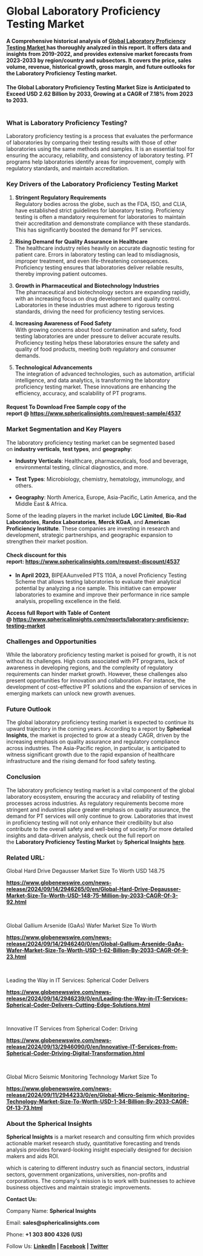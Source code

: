 <h1 class="news-post-title">Global Laboratory Proficiency Testing Market</h1>
<p><strong>A Comprehensive historical analysis of&nbsp;<a href="https://www.sphericalinsights.com/reports/laboratory-proficiency-testing-market" target="_blank" rel="noreferrer noopener">Global Laboratory Proficiency Testing Market&nbsp;</a>has thoroughly analyzed in this report. It offers data and insights from 2019-2022, and provides extensive market forecasts from 2023-2033 by region/country and subsectors. It covers the price, sales volume, revenue, historical growth, gross margin, and future outlooks for the Laboratory Proficiency Testing market.</strong></p>
<h4><strong>The Global Laboratory Proficiency Testing Market Size is Anticipated to Exceed USD 2.62 Billion by 2033, Growing at a CAGR of 7.18% from 2023 to 2033.</strong></h4>
<p><strong><img src="https://www.sphericalinsights.com/images/rd/global-laboratory-proficiency-testing-market.png" alt="" /></strong></p>
<h3><strong>What is Laboratory Proficiency Testing?</strong></h3>
<p>Laboratory proficiency testing is a process that evaluates the performance of laboratories by comparing their testing results with those of other laboratories using the same methods and samples. It is an essential tool for ensuring the accuracy, reliability, and consistency of laboratory testing. PT programs help laboratories identify areas for improvement, comply with regulatory standards, and maintain accreditation.</p>
<h3><strong>Key Drivers of the Laboratory Proficiency Testing Market</strong></h3>
<ol>
<li>
<p><strong>Stringent Regulatory Requirements</strong><br />Regulatory bodies across the globe, such as the FDA, ISO, and CLIA, have established strict guidelines for laboratory testing. Proficiency testing is often a mandatory requirement for laboratories to maintain their accreditation and demonstrate compliance with these standards. This has significantly boosted the demand for PT services.</p>
</li>
<li>
<p><strong>Rising Demand for Quality Assurance in Healthcare</strong><br />The healthcare industry relies heavily on accurate diagnostic testing for patient care. Errors in laboratory testing can lead to misdiagnosis, improper treatment, and even life-threatening consequences. Proficiency testing ensures that laboratories deliver reliable results, thereby improving patient outcomes.</p>
</li>
<li>
<p><strong>Growth in Pharmaceutical and Biotechnology Industries</strong><br />The pharmaceutical and biotechnology sectors are expanding rapidly, with an increasing focus on drug development and quality control. Laboratories in these industries must adhere to rigorous testing standards, driving the need for proficiency testing services.</p>
</li>
<li>
<p><strong>Increasing Awareness of Food Safety</strong><br />With growing concerns about food contamination and safety, food testing laboratories are under pressure to deliver accurate results. Proficiency testing helps these laboratories ensure the safety and quality of food products, meeting both regulatory and consumer demands.</p>
</li>
<li>
<p><strong>Technological Advancements</strong><br />The integration of advanced technologies, such as automation, artificial intelligence, and data analytics, is transforming the laboratory proficiency testing market. These innovations are enhancing the efficiency, accuracy, and scalability of PT programs.</p>
</li>
</ol>
<h4>Request To Download Free Sample copy of the report&nbsp;@&nbsp;<a href="https://www.sphericalinsights.com/request-sample/4537">https://www.sphericalinsights.com/request-sample/4537</a></h4>
<h3><strong>Market Segmentation and Key Players</strong></h3>
<p>The laboratory proficiency testing market can be segmented based on&nbsp;<strong>industry verticals</strong>,&nbsp;<strong>test types</strong>, and&nbsp;<strong>geography</strong>:</p>
<ul>
<li>
<p><strong>Industry Verticals</strong>: Healthcare, pharmaceuticals, food and beverage, environmental testing, clinical diagnostics, and more.</p>
</li>
<li>
<p><strong>Test Types</strong>: Microbiology, chemistry, hematology, immunology, and others.</p>
</li>
<li>
<p><strong>Geography</strong>: North America, Europe, Asia-Pacific, Latin America, and the Middle East &amp; Africa.</p>
</li>
</ul>
<p>Some of the leading players in the market include&nbsp;<strong>LGC Limited</strong>,&nbsp;<strong>Bio-Rad Laboratories</strong>,&nbsp;<strong>Randox Laboratories</strong>,&nbsp;<strong>Merck KGaA</strong>, and&nbsp;<strong>American Proficiency Institute</strong>. These companies are investing in research and development, strategic partnerships, and geographic expansion to strengthen their market position.</p>
<h4>Check discount for this report:&nbsp;<a href="https://www.sphericalinsights.com/request-discount/4537">https://www.sphericalinsights.com/request-discount/4537</a></h4>
<ul>
<li><strong>In April 2023,&nbsp;</strong>BIPEAAunveiled PTS 110A, a novel Proficiency Testing Scheme that allows testing laboratories to evaluate their analytical potential by analyzing a rice sample. This initiative can empower laboratories to examine and improve their performance in rice sample analysis, propelling excellence in the field.&nbsp; &nbsp;</li>
</ul>
<p><strong>Access full Report with Table of Content @&nbsp;<a href="https://www.sphericalinsights.com/reports/laboratory-proficiency-testing-market">https://www.sphericalinsights.com/reports/laboratory-proficiency-testing-market</a>&nbsp;</strong></p>
<h3><strong>Challenges and Opportunities</strong></h3>
<p>While the laboratory proficiency testing market is poised for growth, it is not without its challenges. High costs associated with PT programs, lack of awareness in developing regions, and the complexity of regulatory requirements can hinder market growth. However, these challenges also present opportunities for innovation and collaboration. For instance, the development of cost-effective PT solutions and the expansion of services in emerging markets can unlock new growth avenues.</p>
<h3><strong>Future Outlook</strong></h3>
<p>The global laboratory proficiency testing market is expected to continue its upward trajectory in the coming years. According to a report by&nbsp;<strong>Spherical Insights</strong>, the market is projected to grow at a steady CAGR, driven by the increasing emphasis on quality assurance and regulatory compliance across industries. The Asia-Pacific region, in particular, is anticipated to witness significant growth due to the rapid expansion of healthcare infrastructure and the rising demand for food safety testing.</p>
<h3><strong>Conclusion</strong></h3>
<p>The laboratory proficiency testing market is a vital component of the global laboratory ecosystem, ensuring the accuracy and reliability of testing processes across industries. As regulatory requirements become more stringent and industries place greater emphasis on quality assurance, the demand for PT services will only continue to grow. Laboratories that invest in proficiency testing will not only enhance their credibility but also contribute to the overall safety and well-being of society.For more detailed insights and data-driven analysis, check out the full report on the&nbsp;<strong>Laboratory Proficiency Testing Market</strong>&nbsp;by&nbsp;<strong>Spherical Insights</strong>&nbsp;<strong><a href="https://www.sphericalinsights.com/reports/laboratory-proficiency-testing-market" target="_blank" rel="noreferrer noopener">here</a></strong>.</p>
<h3><strong>Related URL:</strong></h3>
<p>Global Hard Drive Degausser Market Size To Worth USD 148.75</p>
<p><strong><a href="https://www.globenewswire.com/news-release/2024/09/14/2946265/0/en/Global-Hard-Drive-Degausser-Market-Size-To-Worth-USD-148-75-Million-by-2033-CAGR-Of-3-92.html">https://www.globenewswire.com/news-release/2024/09/14/2946265/0/en/Global-Hard-Drive-Degausser-Market-Size-To-Worth-USD-148-75-Million-by-2033-CAGR-Of-3-92.html</a>&nbsp;</strong></p>
<p>&nbsp;</p>
<p>Global Gallium Arsenide (GaAs) Wafer Market Size To Worth</p>
<p><strong><a href="https://www.globenewswire.com/news-release/2024/09/14/2946240/0/en/Global-Gallium-Arsenide-GaAs-Wafer-Market-Size-To-Worth-USD-1-62-Billion-By-2033-CAGR-Of-9-23.html">https://www.globenewswire.com/news-release/2024/09/14/2946240/0/en/Global-Gallium-Arsenide-GaAs-Wafer-Market-Size-To-Worth-USD-1-62-Billion-By-2033-CAGR-Of-9-23.html</a>&nbsp;</strong></p>
<p>&nbsp;</p>
<p>Leading the Way in IT Services: Spherical Coder Delivers</p>
<p><strong><a href="https://www.globenewswire.com/news-release/2024/09/14/2946239/0/en/Leading-the-Way-in-IT-Services-Spherical-Coder-Delivers-Cutting-Edge-Solutions.html">https://www.globenewswire.com/news-release/2024/09/14/2946239/0/en/Leading-the-Way-in-IT-Services-Spherical-Coder-Delivers-Cutting-Edge-Solutions.html</a>&nbsp;</strong></p>
<p>&nbsp;</p>
<p>Innovative IT Services from Spherical Coder: Driving</p>
<p><strong><a href="https://www.globenewswire.com/news-release/2024/09/13/2946090/0/en/Innovative-IT-Services-from-Spherical-Coder-Driving-Digital-Transformation.html">https://www.globenewswire.com/news-release/2024/09/13/2946090/0/en/Innovative-IT-Services-from-Spherical-Coder-Driving-Digital-Transformation.html</a>&nbsp;</strong></p>
<p>&nbsp;</p>
<p>Global Micro Seismic Monitoring Technology Market Size To</p>
<p><strong><a href="https://www.globenewswire.com/news-release/2024/09/11/2944233/0/en/Global-Micro-Seismic-Monitoring-Technology-Market-Size-To-Worth-USD-1-34-Billion-By-2033-CAGR-Of-13-73.html">https://www.globenewswire.com/news-release/2024/09/11/2944233/0/en/Global-Micro-Seismic-Monitoring-Technology-Market-Size-To-Worth-USD-1-34-Billion-By-2033-CAGR-Of-13-73.html</a>&nbsp;</strong></p>
<h3><strong>About the Spherical Insights</strong></h3>
<p><strong>Spherical Insights</strong>&nbsp;is a market research and consulting firm which provides actionable market research study, quantitative forecasting and trends analysis provides forward-looking insight especially designed for decision makers and aids ROI.</p>
<p>which is catering to different industry such as financial sectors, industrial sectors, government organizations, universities, non-profits and corporations. The company's mission is to work with businesses to achieve business objectives and maintain strategic improvements.</p>
<p><strong>Contact Us:</strong></p>
<p>Company Name:&nbsp;<strong>Spherical Insights</strong></p>
<p>Email:&nbsp;<strong>sales@sphericalinsights.com</strong></p>
<p>Phone:&nbsp;<strong>+1 303 800 4326 (US)</strong></p>
<p>Follow Us:&nbsp;<strong><a href="https://www.linkedin.com/company/spherical-insight/"><u>LinkedIn</u></a>&nbsp;|&nbsp;<a href="https://www.facebook.com/sphericalinsights22"><u>Facebook</u></a>&nbsp;|&nbsp;<a href="https://twitter.com/SInsights_US"><u>Twitter</u></a></strong></p>
